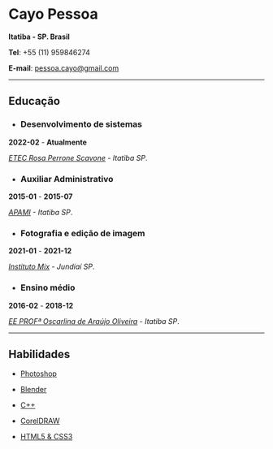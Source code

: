 # Cayo Pessoa

**Itatiba - SP. Brasil**

**Tel**: +55 (11) 959846274

**E-mail**: pessoa.cayo@gmail.com

---
## Educação 

- ### Desenvolvimento de sistemas ###

 **2022-02** - **Atualmente**
 
 *[ETEC Rosa Perrone Scavone](http://rosaperrone.com.br/) - Itatiba SP*.

- ### Auxiliar Administrativo 

 **2015-01** - **2015-07**
 
 *[APAMI](https://www.facebook.com/apamiitatibacsa/) - Itatiba SP*.
 
 - ### Fotografia e edição de imagem

 **2021-01** - **2021-12**
 
 *[Instituto Mix](https://www.institutomix.com.br/) - Jundiaí SP*.
 
 - ### Ensino médio

 **2016-02** - **2018-12**
 
 *[EE PROFª Oscarlina de Araújo Oliveira]() - Itatiba SP*.
 
 ---
 
  ## Habilidades
 
 
 * [Photoshop](https://www.adobe.com/br/products/photoshop)
 
 * [Blender](https://www.blender.org)
 
 * [C++](https://pt.wikipedia.org/wiki/C%2B%2B)

 * [CorelDRAW](https://www.coreldraw.com)
 
 * [HTML5 & CSS3 ](https://www.w3schools.com)
 
 
 
 
